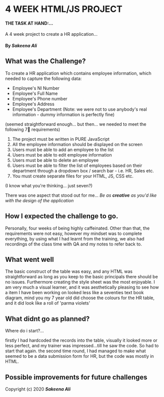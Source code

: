 # 4 WEEK HTML/JS PROJECT

#### THE TASK AT HAND:... 
A 4 week project to create a HR application...

#### By _**Sakeena Ali**_

## What was the Challenge?
To create a HR application which contains employee information, which needed to capture the following data:

- Employee's NI Number
- Employee's Full Name
- Employee's Phone number
- Employee's Address
- Employee's Department
 (Note: we were not to use anybody's real information - dummy information is perfectly fine)
 
 (seemed straightforward enough... but then... we needed to meet the following 7👀 requirements)
 
1. The project must be written in PURE JavaScript 
2. All the employee information should be displayed on the screen
3. Users must be able to add an employee to the list 
4. Users must be able to edit employee information 
5. Users must be able to delete an employee 
6. Users must be able to filter the list of employees based on their department through a dropdown box / search bar - i.e. HR, Sales etc. 
7. You must create separate files for your HTML, JS, CSS etc.

(I know what you're thinking... just seven?)

There was one aspect that stood out for me... *Be as **creative** as you'd like with the design of the application*

## How I expected the challenge to go.
Personally, four weeks of being highly caffeinated. Other than that, the requirements were not easy, however my mindset was to complete everything, by using what I had learnt from the training, we also had recordings of the class time with QA and my notes to refer back to. 

## What went well

The basic construct of the table was easy, and any HTML was straightforward as long as you keep to the basic principals there should be no issues. Furthermore creating the style sheet was the most enjoyable. I am very much a visual learner, and it was aesthetically pleasing to see how a item I have been working on looked less like a seventies text book diagram, mind you my 7 year old did choose the colours for the HR table, and it did look like a roll of 'parma violets'


## What didnt go as planned?

Where do i start?... 

firstly I had hardcoded the records into the table, visually it looked more or less perfect, and my trainer was impressed...till he saw the code. So had to start that again. 
the second time round, I had managed to make what seemed to be a data submission form for HR, but the code was mostly in HTML. 
## Possible improvements for future challenges



Copyright (c) 2020 **_Sakeena Ali_**

